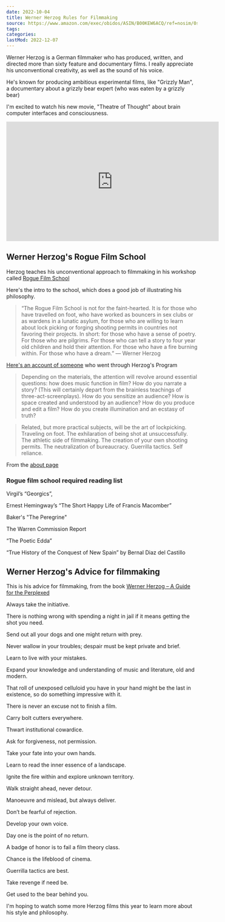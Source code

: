 ```yaml
---
date: 2022-10-04
title: Werner Herzog Rules for Filmmaking
source: https://www.amazon.com/exec/obidos/ASIN/B00KEW6ACQ/ref=nosim/0sil8
tags:
categories:
lastMod: 2022-12-07
---
```

Werner Herzog is a German filmmaker who has produced, written, and directed more than sixty feature and documentary films. I really appreciate his unconventional creativity, as well as the sound of his voice.

He's known for producing ambitious experimental films, like "Grizzly Man", a documentary about a grizzly bear expert (who was eaten by a grizzly bear)

I'm excited to watch his new movie, "Theatre of Thought" about brain computer interfaces and consciousness.

<iframe width="560" height="315" src="https://www.youtube.com/embed/9P0nHSKwWMU" title="YouTube video player" frameborder="0" allow="accelerometer; autoplay; clipboard-write; encrypted-media; gyroscope; picture-in-picture" allowfullscreen></iframe>



## Werner Herzog's Rogue Film School

Herzog teaches his unconventional approach to filmmaking in his workshop called [Rogue Film School](http://www.roguefilmschool.com/default.asp)

Here's the intro to the school, which does a good job of illustrating his philosophy.

> “The Rogue Film School is not for the faint-hearted. It is for those who have travelled on foot, who have worked as bouncers in sex clubs or as wardens in a lunatic asylum, for those who are willing to learn about lock picking or forging shooting permits in countries not favoring their projects. In short: for those who have a sense of poetry. For those who are pilgrims. For those who can tell a story to four year old children and hold their attention. For those who have a fire burning within. For those who have a dream.” — Werner Herzog

[Here's an account of someone](https://www.indiewire.com/2014/09/12-things-i-learned-at-werner-herzogs-rogue-film-school-69693/) who went through Herzog's Program

> Depending on the materials, the attention will revolve around essential questions: how does music function in film? How do you narrate a story? (This will certainly depart from the brainless teachings of three-act-screenplays). How do you sensitize an audience? How is space created and understood by an audience? How do you produce and edit a film? How do you create illumination and an ecstasy of truth?

>Related, but more practical subjects, will be the art of lockpicking. Traveling on foot. The exhilaration of being shot at unsuccessfully. The athletic side of filmmaking. The creation of your own shooting permits. The neutralization of bureaucracy. Guerrilla tactics. Self reliance.

From the [about page](http://www.roguefilmschool.com/about.asp)

### Rogue film school required reading list

Virgil’s “Georgics”,

Ernest Hemingway’s “The Short Happy Life of Francis Macomber”

Baker's "The Peregrine"

The Warren Commission Report

“The Poetic Edda”

“True History of the Conquest of New Spain” by Bernal Diaz del Castillo

## Werner Herzog's Advice for filmmaking

This is his advice for filmmaking, from the book [Werner Herzog – A Guide for the Perplexed](https://www.amazon.com/dp/B00KEW6ACQ?tag=mus0a-21)

Always take the initiative.

There is nothing wrong with spending a night in jail if it means getting the shot you need.

Send out all your dogs and one might return with prey.

Never wallow in your troubles; despair must be kept private and brief.

Learn to live with your mistakes.

Expand your knowledge and understanding of music and literature, old and modern.

That roll of unexposed celluloid you have in your hand might be the last in existence, so do something impressive with it.

There is never an excuse not to finish a film.

Carry bolt cutters everywhere.

Thwart institutional cowardice.

Ask for forgiveness, not permission.

Take your fate into your own hands.

Learn to read the inner essence of a landscape.

Ignite the fire within and explore unknown territory.

Walk straight ahead, never detour.

Manoeuvre and mislead, but always deliver.

Don’t be fearful of rejection.

Develop your own voice.

Day one is the point of no return.

A badge of honor is to fail a film theory class.

Chance is the lifeblood of cinema.

Guerrilla tactics are best.

Take revenge if need be.

Get used to the bear behind you.

I'm hoping to watch some more Herzog films this year to learn more about his style and philosophy.
